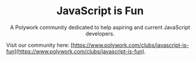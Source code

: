 <h1 align="center">
<strong>JavaScript is Fun</strong>
</h1>
<p align="center">
A Polywork community dedicated to help aspiring and current JavaScript developers.
</p>

Visit our community here: [https://www.polywork.com/clubs/javascript-is-fun](https://www.polywork.com/clubs/javascript-is-fun).
